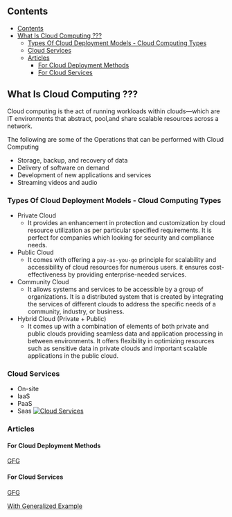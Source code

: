 <!--
  Author: omteja04
  Created on: 21-06-2024 10:14:56
  Description: CloudComputingBasics
-->

## Contents

- [Contents](#contents)
- [What Is Cloud Computing ???](#what-is-cloud-computing-)
  - [Types Of Cloud Deployment Models - Cloud Computing Types](#types-of-cloud-deployment-models---cloud-computing-types)
  - [Cloud Services](#cloud-services)
  - [Articles](#articles)
    - [For Cloud Deployment Methods](#for-cloud-deployment-methods)
    - [For Cloud Services](#for-cloud-services)

## What Is Cloud Computing ???

Cloud computing is the act of running workloads within clouds—which are IT environments that abstract, pool,and share scalable resources across a network.

The following are some of the Operations that can be performed with Cloud Computing

- Storage, backup, and recovery of data
- Delivery of software on demand
- Development of new applications and services
- Streaming videos and audio

### Types Of Cloud Deployment Models - Cloud Computing Types

- Private Cloud
  - It provides an enhancement in protection and customization by cloud resource utilization as per particular specified requirements. It is perfect for companies which looking for security and compliance needs.
- Public Cloud
  - It comes with offering a `pay-as-you-go` principle for scalability and accessibility of cloud resources for numerous users. it ensures cost-effectiveness by providing enterprise-needed services.
- Community Cloud
  - It allows systems and services to be accessible by a group of organizations. It is a distributed system that is created by integrating the services of different clouds to address the specific needs of a community, industry, or business.
- Hybrid Cloud (Private + Public)
  - It comes up with a combination of elements of both private and public clouds providing seamless data and application processing in between environments. It offers flexibility in optimizing resources such as sensitive data in private clouds and important scalable applications in the public cloud.

### Cloud Services

- On-site
- IaaS
- PaaS
- Saas
  <a href="https://www.geeksforgeeks.org/difference-between-iaas-paas-and-saas/">
  <img src="https://www.redhat.com/rhdc/managed-files/iaas-paas-saas-diagram5.1-1638x1046.png" alt="Cloud Services" ></a>

### Articles

#### For Cloud Deployment Methods

[GFG](https://www.geeksforgeeks.org/cloud-deployment-models/)

#### For Cloud Services

[GFG](https://www.geeksforgeeks.org/difference-between-iaas-paas-and-saas/)

[With Generalized Example](https://learn.rumie.org/jR/bytes/learn-the-basics-of-cloud-computing-in-3-minutes/?msclkid=e6b6ee5e3f4b1cb7696a882b3b5f0d03&utm_source=bing&utm_medium=cpc&utm_campaign=RumieLearn-Bytes%20%28non-NA%29&utm_term=cloud%20computing&utm_content=TS%20-%20Computing%20In%20Cloud%20Computing)
